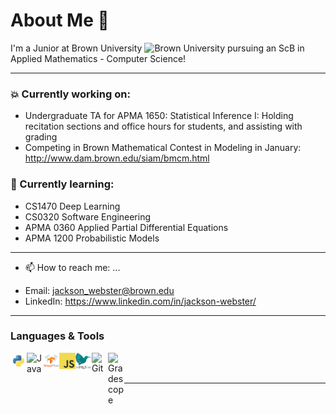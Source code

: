 
# About Me 🤚
I'm a Junior at Brown University <img alt="Brown University" width="14px" src="https://upload.wikimedia.org/wikipedia/en/thumb/3/31/Brown_University_coat_of_arms.svg/1200px-Brown_University_coat_of_arms.svg.png" /> pursuing an ScB in Applied Mathematics - Computer Science! 

---

### 💥 Currently working on:
* Undergraduate TA for APMA 1650: Statistical Inference I: Holding recitation sections and office hours for students, and assisting with grading
* Competing in Brown Mathematical Contest in Modeling in January: http://www.dam.brown.edu/siam/bmcm.html

### 🐬 Currently learning:
* CS1470 Deep Learning 
* CS0320 Software Engineering 
* APMA 0360 Applied Partial Differential Equations 
* APMA 1200 Probabilistic Models

---
- 📫 How to reach me: ...
* Email: jackson_webster@brown.edu
* LinkedIn: https://www.linkedin.com/in/jackson-webster/

---
### Languages & Tools
[<img align="left" alt="Python" width="26px" src="https://raw.githubusercontent.com/github/explore/80688e429a7d4ef2fca1e82350fe8e3517d3494d/topics/python/python.png" />](https://www.python.org/ "Python")
[<img align="left" alt="Java" width="26px" src="https://upload.wikimedia.org/wikipedia/en/thumb/3/30/Java_programming_language_logo.svg/1200px-Java_programming_language_logo.svg.png" />](https://www.java.com/en/ "Java")
[<img align="left" alt="Tensorflow" width="26px" src="https://raw.githubusercontent.com/github/explore/80688e429a7d4ef2fca1e82350fe8e3517d3494d/topics/tensorflow/tensorflow.png" />](https://www.tensorflow.org/ "Tensorflow")
[<img align="left" alt="JavaScript" width="26px" src="https://raw.githubusercontent.com/github/explore/80688e429a7d4ef2fca1e82350fe8e3517d3494d/topics/javascript/javascript.png" />](https://www.javascript.com/ "JavaScript")
[<img align="left" alt="LaTeX" width="26px" src="https://raw.githubusercontent.com/github/explore/80688e429a7d4ef2fca1e82350fe8e3517d3494d/topics/latex/latex.png" />](https://www.latex-project.org/ "LaTeX")
[<img align="left" alt="Git" width="26px" src="https://git-scm.com/images/logos/downloads/Git-Icon-1788C.png" />](https://git-scm.com/ "Git")
[<img align="left" alt="Gradescope" width="26px" src="https://cdn-images-1.medium.com/max/1200/1*3y0JWV7cQoQdJgVlvriAOw.png" />](https://www.gradescope.com/ "Gradescope")
</br></br>

---

<!--
**jackwebster/jackwebster** is a ✨ _special_ ✨ repository because its `README.md` (this file) appears on your GitHub profile.

Here are some ideas to get you started:


- 💬 Ask me about ...
- 📫 How to reach me: ...
- 😄 Pronouns: ...
- ⚡ Fun fact: ...
-->
